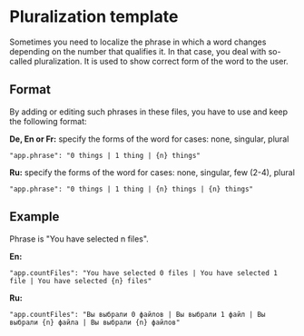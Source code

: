 # Pluralization template

Sometimes you need to localize the phrase in which a word changes depending on the number that qualifies it. In that case, you deal with so-called pluralization. It is used to show correct form of the word to the user.

## Format

By adding or editing such phrases in these files, you have to use and keep the following format:

**De, En or Fr:** specify the forms of the word for cases: none, singular, plural

```
"app.phrase": "0 things | 1 thing | {n} things"
```

**Ru:** specify the forms of the word for cases: none, singular, few (2-4), plural

```
"app.phrase": "0 things | 1 thing | {n} things | {n} things"
```

## Example

Phrase is "You have selected n files".

**En:** 
```
"app.countFiles": "You have selected 0 files | You have selected 1 file | You have selected {n} files"
```

**Ru:**
```
"app.countFiles": "Вы выбрали 0 файлов | Вы выбрали 1 файл | Вы выбрали {n} файла | Вы выбрали {n} файлов"
```